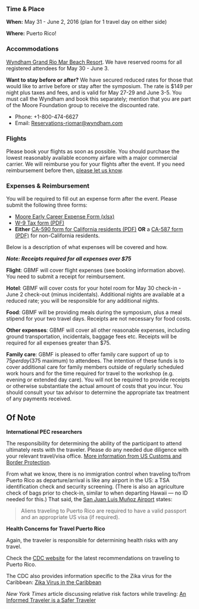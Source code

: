 ### Time & Place

**When:** May 31 - June 2, 2016 (plan for 1 travel day on either side)

**Where:** Puerto Rico!

### Accommodations

[Wyndham Grand Rio Mar Beach Resort](http://www.wyndhamriomar.com/). We have reserved rooms for all registered attendees for May 30 - June 3. 

**Want to stay before or after?** We have secured reduced rates for those that would like to arrive before or stay after the symposium. The rate is $149 per night plus taxes and fees, and is valid for May 27-29 and June 3-5. You must call the Wyndham and book this separately; mention that you are part of the Moore Foundation group to receive the discounted rate. 

- Phone: +1-800-474-6627
- Email: [Reservations-riomar@wyndham.com](mailto:reservations-riomar@wyndham.com)


### Flights 

Please book your flights as soon as possible. You should purchase the lowest reasonably available economy airfare with a major commercial carrier. We will reimburse you for your flights after the event. If you need reimbursement before then, [please let us know](mailto:carly.strasser@moore.org).

### Expenses & Reimbursement

You will be required to fill out an expense form after the event. Please submit the following three forms:

- [Moore Early Career Expense Form (xlsx)](https://github.com/DDD-Moore/early-career-puertorico/blob/master/Reimbursement_Form.xlsx?raw=true)
- [W-9 Tax form (PDF)](https://github.com/DDD-Moore/early-career-puertorico/raw/master/W-9.pdf) 
- **Either** [CA-590 form for California residents (PDF)](https://github.com/DDD-Moore/early-career-puertorico/raw/master/CA_590.pdf) **OR** a [CA-587 form (PDF)](https://github.com/DDD-Moore/early-career-puertorico/raw/master/CA_587.pdf) for non-California residents.

Below is a description of what expenses will be covered and how. 

_**Note: Receipts required for all expenses over $75**_

**Flight**: GBMF will cover flight expenses (see booking information above). You need to submit a receipt for reimbursement.

**Hotel**: GBMF will cover costs for your hotel room for May 30 check-in - June 2 check-out (minus incidentals). Additional nights are available at a reduced rate; you will be responsible for any additional nights.

**Food**: GBMF will be providing meals during the symposium, plus a meal stipend for your two travel days. Receipts are not necessary for food costs.

**Other expenses**: GBMF will cover all other reasonable expenses, including ground transportation, incidentals, baggage fees etc. Receipts will be required for all expenses greater than $75. 

**Family care**: GBMF is pleased to offer family care support of up to $75 per day ($375 maximum) to attendees. The intention of these funds is to cover additional care for family members outside of regularly scheduled work hours and for the time required for travel to the workshop (e.g. evening or extended day care). You will not be required to provide receipts or otherwise substantiate the actual amount of costs that you incur. You should consult your tax advisor to determine the appropriate tax treatment of any payments received.

## Of Note

**International PEC researchers**

The responsibility for determining the ability of the participant to attend ultimately rests with the traveler. Please do any needed due diligence with your relevant travel/visa office. [More information from US Customs and Border Protection](https://help.cbp.gov/app/answers/detail/a_id/980/~/needing-a-passport-to-enter-the-united-states-from-u.s.-territories).

From what we know, there is no immigration control when traveling to/from Puerto Rico as departure/arrival is like any airport in the US: a TSA identification check and security screening. (There is also an agriculture check of bags prior to check-in, similar to when departing Hawaii — no ID needed for this.) That said, the [San Juan Luis Muñoz Airport](http://www.san-juan-airport.com/) states:

> Aliens traveling to Puerto Rico are required to have a valid passport and an appropriate US visa (if required).


**Health Concerns for Travel Puerto Rico**

Again, the traveler is responsible for determining health risks with any travel.

Check the [CDC website](http://wwwnc.cdc.gov/travel/destinations/traveler/none/puerto-rico) for the latest recommendations on traveling to Puerto Rico.

The CDC also provides information specific to the Zika virus for the Caribbean: [Zika Virus in the Caribbean](http://wwwnc.cdc.gov/travel/notices/alert/zika-virus-caribbean)  

*New York Times* article discussing relative risk factors while traveling: [An Informed Traveler is a Safer Traveler](http://www.nytimes.com/2016/02/28/travel/zika-virus-terrorism-travel-safety.html?_r=1)

